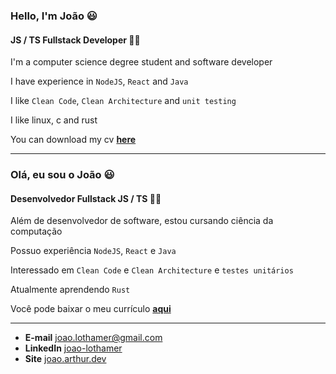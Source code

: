 ### Hello, I'm João 😃

#### JS / TS Fullstack Developer 👨‍💻

I'm a computer science degree student and software developer

I have experience in `NodeJS`, `React` and `Java`

I like `Clean Code`, `Clean Architecture` and `unit testing`

I like linux, c and rust

You can download my cv
[**here**](https://github.com/joao-arthur/aboutme.md/releases/latest/download/curriculum-joao-arthur-en.pdf)

---

### Olá, eu sou o João 😃

#### Desenvolvedor Fullstack JS / TS 👨‍💻

Além de desenvolvedor de software, estou cursando ciência da computação

Possuo experiência `NodeJS`, `React` e `Java`

Interessado em `Clean Code` e `Clean Architecture` e `testes unitários`

Atualmente aprendendo `Rust`

Você pode baixar o meu currículo
[**aqui**](https://github.com/joao-arthur/aboutme.md/releases/latest/download/curriculum-joao-arthur-pt.pdf)

---

- **E-mail** [joao.lothamer@gmail.com](mailto://joao.lothamer@gmail.com)
- **LinkedIn** [joao-lothamer](https://www.linkedin.com/in/joao-lothamer)
- **Site** [joao.arthur.dev](https://www.joao-arthur.dev)
